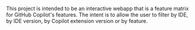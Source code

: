This project is intended to be an interactive webapp that is a feature matrix for GitHub Copilot's features. The intent is to allow the user to filter by IDE, by IDE version, by Copilot extension version or by feature.